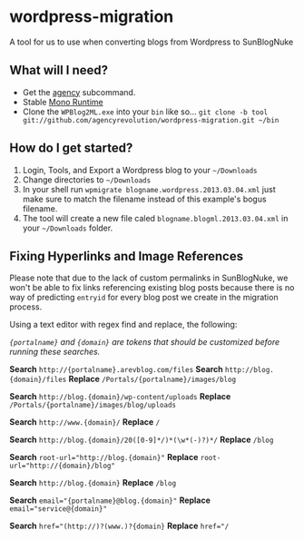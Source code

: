 wordpress-migration
===================

A tool for us to use when converting blogs from Wordpress to SunBlogNuke

## What will I need?

* Get the [agency](https://github.com/agencyrevolution/agency) subcommand.
* Stable [Mono Runtime](http://www.go-mono.com/mono-downloads/download.html)
* Clone the `WPBlog2ML.exe` into your `bin` like so…
`git clone -b tool git://github.com/agencyrevolution/wordpress-migration.git ~/bin`

## How do I get started?

1. Login, Tools, and Export a Wordpress blog to your `~/Downloads`
2. Change directories to `~/Downloads`
3. In your shell run `wpmigrate blogname.wordpress.2013.03.04.xml` just make
sure to match the filename instead of this example's bogus filename.
4. The tool will create a new file caled `blogname.blogml.2013.03.04.xml` in
your `~/Downloads` folder.

## Fixing Hyperlinks and Image References

Please note that due to the lack of custom permalinks in SunBlogNuke, we won't
be able to fix links referencing existing blog posts because there is no way of
predicting `entryid` for every blog post we create in the migration process.

Using a text editor with regex find and replace, the following:

*`{portalname}` and `{domain}` are tokens that should be customized before
running these searches.*

**Search** `http://{portalname}.arevblog.com/files`
**Search** `http://blog.{domain}/files`
**Replace** `/Portals/{portalname}/images/blog`

**Search** `http://blog.{domain}/wp-content/uploads`
**Replace** `/Portals/{portalname}/images/blog/uploads`

**Search** `http://www.{domain}/`
**Replace** `/`

**Search** `http://blog.{domain}/20([0-9]*/)*(\w*(-)?)*/`
**Replace** `/blog`

**Search** `root-url="http://blog.{domain}"`
**Replace** `root-url="http://{domain}/blog"`

**Search** `http://blog.{domain}`
**Replace** `/blog`

**Search** `email="{portalname}@blog.{domain}"`
**Replace** `email="service@{domain}"`

**Search** `href="(http://)?(www.)?{domain}`
**Replace** `href="/`
